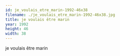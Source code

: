 ```yaml
---
id: je_voulais_etre_marin-1992-46x38
filename: ./je_voulais_etre_marin-1992-46x38.jpg
title: je voulais être marin
year: 1992
height: 46
width: 38
---
```


je voulais être marin
